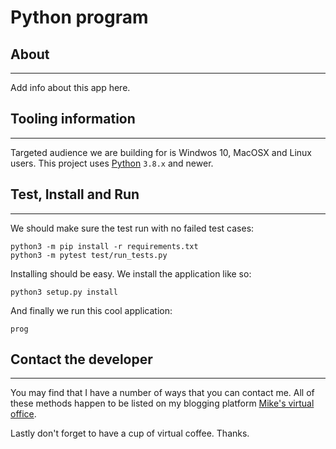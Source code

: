 # Python program

## About

* * *

Add info about this app here.

## Tooling information

* * *

Targeted audience we are building for is Windwos 10, MacOSX and Linux users. This project uses
[Python](https://www.python.org/) `3.8.x` and newer.

## Test, Install and Run

* * *

We should make sure the test run with no failed test cases:

```console
python3 -m pip install -r requirements.txt
python3 -m pytest test/run_tests.py
```

Installing should be easy. We install the application like so:

```console
python3 setup.py install
```

And finally we run this cool application:

```console
prog
```

## Contact the developer

* * *

You may find that I have a number of ways that you can contact
me. All of these methods happen to be listed on my blogging platform
[Mike's virtual office](https://michaelbrockus.home.blog/contact/).

Lastly don't forget to have a cup of virtual coffee. Thanks.
